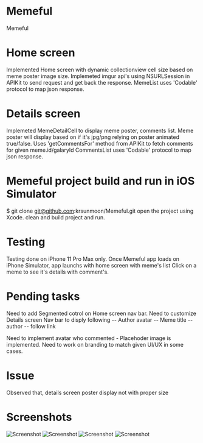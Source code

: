 # Memeful
Memeful

# Home screen
Implemented Home screen with dynamic collectionview cell size based on meme poster image size.
Implemeted imgur api's using NSURLSession in APIKit to send request and get back the response.
MemeList uses 'Codable' protocol to map json response.

# Details screen
Implemeted MemeDetailCell to display meme poster, comments list.
Meme poster will display based on if it's jpg/png relying on poster animated true/false.
Uses 'getCommentsFor' method from APIKit to fetch comments for given meme.id/galaryId 
CommentsList uses 'Codable' protocol to map json response.

# Memeful project build and run in iOS Simulator
$ git clone git@github.com:krsunmoon/Memeful.git
open the project using Xcode.
clean and build project and run.

# Testing
Testing done on iPhone 11 Pro Max only.
Once Memeful app loads on iPhone Simulator, app launchs with home screen with meme's list
Click on a meme to see it's details with comment's.

# Pending tasks
Need to add Segmented cotrol on Home screen nav bar.
Need to customize Details screen Nav bar to disply following
  -- Author avatar
  -- Meme title
  -- author
  -- follow link

Need to implement avatar who commented - Placehoder image is implemented.
Need to work on branding to match given UI/UX in some cases.

# Issue
Observed that, details screen poster display not with proper size  

# Screenshots
![Screenshot](https://github.com/krsunmoon/Memeful/blob/master/Screenhots/Simulator%20Screen%20Shot%20-%20iPhone%2011%20Pro%20Max%20-%202020-01-24%20at%2022.25.15.png)
![Screenshot](https://github.com/krsunmoon/Memeful/blob/master/Screenhots/Simulator%20Screen%20Shot%20-%20iPhone%2011%20Pro%20Max%20-%202020-01-24%20at%2022.26.10.png)
![Screenshot](https://github.com/krsunmoon/Memeful/blob/master/Screenhots/Simulator%20Screen%20Shot%20-%20iPhone%2011%20Pro%20Max%20-%202020-01-24%20at%2022.25.37.png)
![Screenshot](https://github.com/krsunmoon/Memeful/blob/master/Screenhots/Simulator%20Screen%20Shot%20-%20iPhone%2011%20Pro%20Max%20-%202020-01-24%20at%2022.25.48.png)

